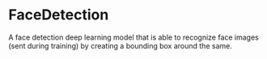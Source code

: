 # FaceDetection
A face detection deep learning model that is able to recognize face images (sent during training) by creating a bounding box around the same.
